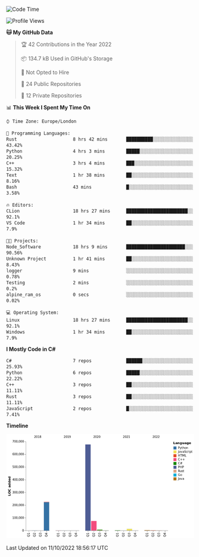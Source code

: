 <!--START_SECTION:waka-->
![Code Time](http://img.shields.io/badge/Code%20Time-300%20hrs%2034%20mins-blue)

![Profile Views](http://img.shields.io/badge/Profile%20Views-1-blue)

**🐱 My GitHub Data** 

> 🏆 42 Contributions in the Year 2022
 > 
> 📦 134.7 kB Used in GitHub's Storage 
 > 
> 🚫 Not Opted to Hire
 > 
> 📜 24 Public Repositories 
 > 
> 🔑 12 Private Repositories  
 > 
📊 **This Week I Spent My Time On** 

```text
⌚︎ Time Zone: Europe/London

💬 Programming Languages: 
Rust                     8 hrs 42 mins       ██████████░░░░░░░░░░░░░░░   43.42% 
Python                   4 hrs 3 mins        █████░░░░░░░░░░░░░░░░░░░░   20.25% 
C++                      3 hrs 4 mins        ███░░░░░░░░░░░░░░░░░░░░░░   15.32% 
Text                     1 hr 38 mins        ██░░░░░░░░░░░░░░░░░░░░░░░   8.16% 
Bash                     43 mins             █░░░░░░░░░░░░░░░░░░░░░░░░   3.58%

🔥 Editors: 
CLion                    18 hrs 27 mins      ███████████████████████░░   92.1% 
VS Code                  1 hr 34 mins        ██░░░░░░░░░░░░░░░░░░░░░░░   7.9%

🐱‍💻 Projects: 
Node_Software            18 hrs 9 mins       ██████████████████████░░░   90.56% 
Unknown Project          1 hr 41 mins        ██░░░░░░░░░░░░░░░░░░░░░░░   8.43% 
logger                   9 mins              ░░░░░░░░░░░░░░░░░░░░░░░░░   0.78% 
Testing                  2 mins              ░░░░░░░░░░░░░░░░░░░░░░░░░   0.2% 
alpine_ram_os            0 secs              ░░░░░░░░░░░░░░░░░░░░░░░░░   0.02%

💻 Operating System: 
Linux                    18 hrs 27 mins      ███████████████████████░░   92.1% 
Windows                  1 hr 34 mins        ██░░░░░░░░░░░░░░░░░░░░░░░   7.9%

```

**I Mostly Code in C#** 

```text
C#                       7 repos             ██████░░░░░░░░░░░░░░░░░░░   25.93% 
Python                   6 repos             █████░░░░░░░░░░░░░░░░░░░░   22.22% 
C++                      3 repos             ██░░░░░░░░░░░░░░░░░░░░░░░   11.11% 
Rust                     3 repos             ██░░░░░░░░░░░░░░░░░░░░░░░   11.11% 
JavaScript               2 repos             █░░░░░░░░░░░░░░░░░░░░░░░░   7.41%

```


**Timeline**

![Chart not found](https://raw.githubusercontent.com/Jirubizu/Jirubizu/master/charts/bar_graph.png) 


 Last Updated on 11/10/2022 18:56:17 UTC
<!--END_SECTION:waka-->
